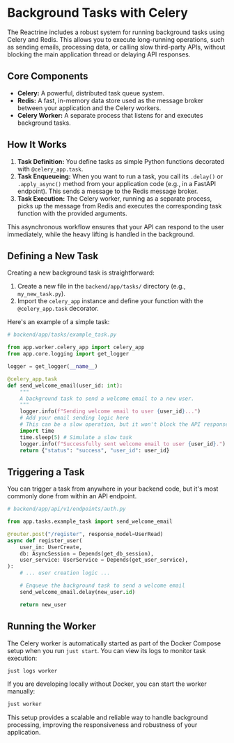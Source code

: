 # Background Tasks with Celery

The Reactrine includes a robust system for running background tasks using Celery and Redis. This allows you to execute long-running operations, such as sending emails, processing data, or calling slow third-party APIs, without blocking the main application thread or delaying API responses.

## Core Components

- **Celery:** A powerful, distributed task queue system.
- **Redis:** A fast, in-memory data store used as the message broker between your application and the Celery workers.
- **Celery Worker:** A separate process that listens for and executes background tasks.

## How It Works

1.  **Task Definition:** You define tasks as simple Python functions decorated with `@celery_app.task`.
2.  **Task Enqueueing:** When you want to run a task, you call its `.delay()` or `.apply_async()` method from your application code (e.g., in a FastAPI endpoint). This sends a message to the Redis message broker.
3.  **Task Execution:** The Celery worker, running as a separate process, picks up the message from Redis and executes the corresponding task function with the provided arguments.

This asynchronous workflow ensures that your API can respond to the user immediately, while the heavy lifting is handled in the background.

## Defining a New Task

Creating a new background task is straightforward:

1.  Create a new file in the `backend/app/tasks/` directory (e.g., `my_new_task.py`).
2.  Import the `celery_app` instance and define your function with the `@celery_app.task` decorator.

Here's an example of a simple task:

```python
# backend/app/tasks/example_task.py

from app.worker.celery_app import celery_app
from app.core.logging import get_logger

logger = get_logger(__name__)

@celery_app.task
def send_welcome_email(user_id: int):
    """
    A background task to send a welcome email to a new user.
    """
    logger.info(f"Sending welcome email to user {user_id}...")
    # Add your email sending logic here
    # This can be a slow operation, but it won't block the API response.
    import time
    time.sleep(5) # Simulate a slow task
    logger.info(f"Successfully sent welcome email to user {user_id}.")
    return {"status": "success", "user_id": user_id}
```

## Triggering a Task

You can trigger a task from anywhere in your backend code, but it's most commonly done from within an API endpoint.

```python
# backend/app/api/v1/endpoints/auth.py

from app.tasks.example_task import send_welcome_email

@router.post("/register", response_model=UserRead)
async def register_user(
    user_in: UserCreate,
    db: AsyncSession = Depends(get_db_session),
    user_service: UserService = Depends(get_user_service),
):
    # ... user creation logic ...

    # Enqueue the background task to send a welcome email
    send_welcome_email.delay(new_user.id)

    return new_user
```

## Running the Worker

The Celery worker is automatically started as part of the Docker Compose setup when you run `just start`. You can view its logs to monitor task execution:

```bash
just logs worker
```

If you are developing locally without Docker, you can start the worker manually:

```bash
just worker
```

This setup provides a scalable and reliable way to handle background processing, improving the responsiveness and robustness of your application.
